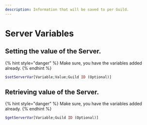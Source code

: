 ```yaml
---
description: Information that will be saved to per Guild.
---
```


# Server Variables

## Setting the value of the Server.

{% hint style="danger" %}
Make sure, you have the variables added already.
{% endhint %}

```php
$setServerVar[Variable;Value;Guild ID (Optional)]
```

## Retrieving value of the Server.

{% hint style="danger" %}
Make sure, you have the variables added already.
{% endhint %}

```php
$getServerVar[Variable;Guild ID (Optional)]
```

